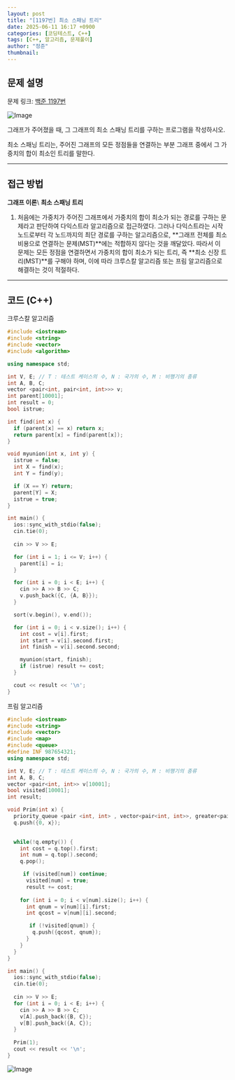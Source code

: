 ```yaml
---
layout: post
title: "[1197번] 최소 스패닝 트리"
date: 2025-06-11 16:17 +0900
categories: [코딩테스트, C++]
tags: [C++, 알고리즘, 문제풀이]
author: "정준"
thumbnail: 
---
```


## 문제 설명

문제 링크: [백준 1197번](https://www.acmicpc.net/problem/1197)

![Image](https://github.com/user-attachments/assets/b46ecc3a-5478-4eba-97c4-d9e57f783d2a)

그래프가 주어졌을 때, 그 그래프의 최소 스패닝 트리를 구하는 프로그램을 작성하시오.

최소 스패닝 트리는, 주어진 그래프의 모든 정점들을 연결하는 부분 그래프 중에서 그 가중치의 합이 최소인 트리를 말한다.

---

## 접근 방법

**그래프 이론**\\
**최소 스패닝 트리**

1. 처음에는 가중치가 주어진 그래프에서 가중치의 합이 최소가 되는 경로를 구하는 문제라고 판단하여 다익스트라 알고리즘으로 접근하였다.
그러나 다익스트라는 시작 노드로부터 각 노드까지의 최단 경로를 구하는 알고리즘으로,
**그래프 전체를 최소 비용으로 연결하는 문제(MST)**에는 적합하지 않다는 것을 깨달았다.
따라서 이 문제는 모든 정점을 연결하면서 가중치의 합이 최소가 되는 트리, 즉 **최소 신장 트리(MST)**를 구해야 하며,
이에 따라 크루스칼 알고리즘 또는 프림 알고리즘으로 해결하는 것이 적절하다.

---

## 코드 (C++)

크루스칼 알고리즘
```cpp
#include <iostream>
#include <string>
#include <vector>
#include <algorithm>

using namespace std;

int V, E; // T : 테스트 케이스의 수, N : 국가의 수, M : 비행기의 종류
int A, B, C;
vector <pair<int, pair<int, int>>> v;
int parent[10001];
int result = 0;
bool istrue;

int find(int x) {
  if (parent[x] == x) return x;
  return parent[x] = find(parent[x]);
}

void myunion(int x, int y) {
  istrue = false;
  int X = find(x);
  int Y = find(y);

  if (X == Y) return;
  parent[Y] = X;
  istrue = true;
}

int main() {
  ios::sync_with_stdio(false);
  cin.tie(0);
  
  cin >> V >> E;

  for (int i = 1; i <= V; i++) {
    parent[i] = i;
  }

  for (int i = 0; i < E; i++) {
    cin >> A >> B >> C;
    v.push_back({C, {A, B}});
  }

  sort(v.begin(), v.end());

  for (int i = 0; i < v.size(); i++) {
    int cost = v[i].first;
    int start = v[i].second.first;
    int finish = v[i].second.second;

    myunion(start, finish);
    if (istrue) result += cost;
  }

  cout << result << '\n';
}
```

프림 알고리즘
```cpp
#include <iostream>
#include <string>
#include <vector>
#include <map>
#include <queue>
#define INF 987654321;
using namespace std;

int V, E; // T : 테스트 케이스의 수, N : 국가의 수, M : 비행기의 종류
int A, B, C;
vector <pair<int, int>> v[10001];
bool visited[10001];
int result;

void Prim(int x) {
  priority_queue <pair <int, int> , vector<pair<int, int>>, greater<pair<int, int>>> q;
  q.push({0, x});
  

  while(!q.empty()) {
    int cost = q.top().first;
    int num = q.top().second;
    q.pop();

     if (visited[num]) continue;
      visited[num] = true;
      result += cost;
    
    for (int i = 0; i < v[num].size(); i++) {
      int qnum = v[num][i].first;
      int qcost = v[num][i].second;

       if (!visited[qnum]) {
        q.push({qcost, qnum});
      }
    }
  }
}

int main() {
  ios::sync_with_stdio(false);
  cin.tie(0);
  
  cin >> V >> E;
  for (int i = 0; i < E; i++) {
    cin >> A >> B >> C;
    v[A].push_back({B, C});
    v[B].push_back({A, C});
  }
  
  Prim(1);
  cout << result << '\n';
}
```

![Image](https://github.com/user-attachments/assets/c0bd30bd-dfa0-474f-966a-db274940f6f4)
